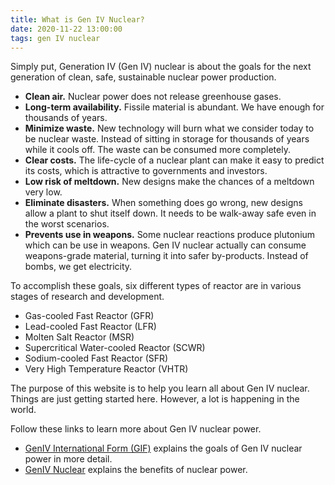 ```yaml
---
title: What is Gen IV Nuclear?
date: 2020-11-22 13:00:00
tags: gen IV nuclear
---
```

Simply put, Generation IV (Gen IV) nuclear is about the goals for the next generation of clean, safe, sustainable nuclear power production.

* **Clean air.** Nuclear power does not release greenhouse gases.
* **Long-term availability.** Fissile material is abundant. We have enough for thousands of years.
* **Minimize waste.** New technology will burn what we consider today to be nuclear waste. Instead of sitting in storage for thousands of years while it cools off. The waste can be consumed more completely.
* **Clear costs.** The life-cycle of a nuclear plant can make it easy to predict its costs, which is attractive to governments and investors.
* **Low risk of meltdown.** New designs make the chances of a meltdown very low.
* **Eliminate disasters.** When something does go wrong, new designs allow a plant to shut itself down. It needs to be walk-away safe even in the worst scenarios.
* **Prevents use in weapons.** Some nuclear reactions produce plutonium which can be use in weapons. Gen IV nuclear actually can consume weapons-grade material, turning it into safer by-products. Instead of bombs, we get electricity.

To accomplish these goals, six different types of reactor are in various stages of research and development.

* Gas-cooled Fast Reactor (GFR)
* Lead-cooled Fast Reactor (LFR)
* Molten Salt Reactor (MSR)
* Supercritical Water-cooled Reactor (SCWR)
* Sodium-cooled Fast Reactor (SFR)
* Very High Temperature Reactor (VHTR)

The purpose of this website is to help you learn all about Gen IV nuclear. Things are just getting started here. However, a lot is happening in the world.

Follow these links to learn more about Gen IV nuclear power.

* [GenIV International Form (GIF)](https://www.gen-4.org/gif/jcms/c_9502/generation-iv-goals) explains the goals of Gen IV nuclear power in more detail.
* [GenIV Nuclear](https://genivnuclear.com/gen-iv-%22101%22) explains the benefits of nuclear power.
